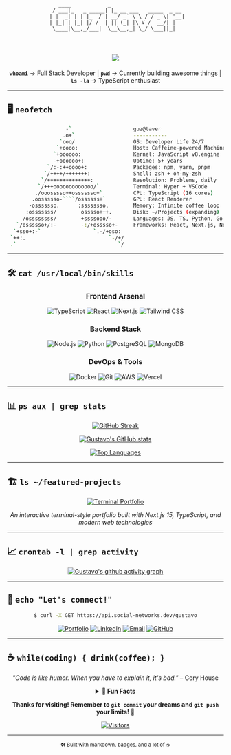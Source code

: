 <div align="center">

```ascii
   ____            _                       
  / ___|_   _ _____| |_ __ ___   _____  _ __ 
 | |  _| | | |_  / | __/ _` \ \ / / _ \| '__|
 | |_| | |_| |/ /  | || (_| |\ V /  __/| |   
  \____|\__,_/___|  \__\__,_| \_/ \___||_|   
                                            
```

</div>

<h1 align="center">
  <img src="https://readme-typing-svg.herokuapp.com/?font=JetBrains+Mono&size=35&center=true&vCenter=true&width=500&height=70&duration=4000&lines=Hello+World!;I'm+Gustavo;Welcome+to+my+terminal!" />
</h1>

<div align="center">
  
**`whoami`** → Full Stack Developer | **`pwd`** → Currently building awesome things | **`ls -la`** → TypeScript enthusiast

</div>

---

## 🖥️ **`neofetch`**

```bash
                   -`                    guz@taver
                  .o+`                   -----------
                 `ooo/                   OS: Developer Life 24/7
                `+oooo:                  Host: Caffeine-powered Machine
               `+oooooo:                 Kernel: JavaScript v8.engine
               -+oooooo+:                Uptime: 5+ years
             `/:-:++oooo+:               Packages: npm, yarn, pnpm
            `/++++/+++++++:              Shell: zsh + oh-my-zsh
           `/++++++++++++++:             Resolution: Problems, daily
          `/+++ooooooooooooo/`           Terminal: Hyper + VSCode
         ./ooosssso++osssssso+`          CPU: TypeScript (16 cores)
        .oossssso-````/ossssss+`         GPU: React Renderer 
       -osssssso.      :ssssssso.        Memory: Infinite coffee loop
      :osssssss/        osssso+++.       Disk: ~/Projects (expanding)
     /ossssssss/        +ssssooo/-       Languages: JS, TS, Python, Go
   `/ossssso+/:-        -:/+osssso+-     Frameworks: React, Next.js, Node
  `+sso+:-`                 `.-/+oso:    
 `++:.                           `-/+/   
 .`                                 `/   
```

---

## 🛠️ **`cat /usr/local/bin/skills`**

<div align="center">

### **Frontend Arsenal**
![TypeScript](https://img.shields.io/badge/TypeScript-3178C6?style=for-the-badge&logo=typescript&logoColor=white)
![React](https://img.shields.io/badge/React-61DAFB?style=for-the-badge&logo=react&logoColor=black)
![Next.js](https://img.shields.io/badge/Next.js-000000?style=for-the-badge&logo=nextdotjs&logoColor=white)
![Tailwind CSS](https://img.shields.io/badge/Tailwind_CSS-06B6D4?style=for-the-badge&logo=tailwindcss&logoColor=white)

### **Backend Stack**
![Node.js](https://img.shields.io/badge/Node.js-339933?style=for-the-badge&logo=nodedotjs&logoColor=white)
![Python](https://img.shields.io/badge/Python-3776AB?style=for-the-badge&logo=python&logoColor=white)
![PostgreSQL](https://img.shields.io/badge/PostgreSQL-4169E1?style=for-the-badge&logo=postgresql&logoColor=white)
![MongoDB](https://img.shields.io/badge/MongoDB-47A248?style=for-the-badge&logo=mongodb&logoColor=white)

### **DevOps & Tools**
![Docker](https://img.shields.io/badge/Docker-2496ED?style=for-the-badge&logo=docker&logoColor=white)
![Git](https://img.shields.io/badge/Git-F05032?style=for-the-badge&logo=git&logoColor=white)
![AWS](https://img.shields.io/badge/AWS-232F3E?style=for-the-badge&logo=amazonwebservices&logoColor=white)
![Vercel](https://img.shields.io/badge/Vercel-000000?style=for-the-badge&logo=vercel&logoColor=white)

</div>

---

## 📊 **`ps aux | grep stats`**

<div align="center">

[![GitHub Streak](https://streak-stats.demolab.com?user=Guztaver&theme=dark&hide_border=true&background=0C0C0C&stroke=00FF00&ring=00FF00&fire=FF4444&currStreakNum=CCCCCC&sideNums=CCCCCC&currStreakLabel=61DAFB&sideLabels=61DAFB&dates=CCCCCC)](https://git.io/streak-stats)

[![Gustavo's GitHub stats](https://github-readme-stats.vercel.app/api?username=Guztaver&show_icons=true&theme=dark&bg_color=0c0c0c&title_color=00ff00&icon_color=61dafb&text_color=cccccc&border_color=333333&hide_border=true)](https://github.com/anuraghazra/github-readme-stats)

[![Top Languages](https://github-readme-stats.vercel.app/api/top-langs/?username=Guztaver&layout=compact&theme=dark&bg_color=0c0c0c&title_color=00ff00&text_color=cccccc&border_color=333333&hide_border=true)](https://github.com/anuraghazra/github-readme-stats)

</div>

---

## 🏗️ **`ls ~/featured-projects`**

<div align="center">

[![Terminal Portfolio](https://github-readme-stats.vercel.app/api/pin/?username=Guztaver&repo=portfolio&theme=dark&bg_color=0c0c0c&title_color=00ff00&icon_color=61dafb&text_color=cccccc&border_color=333333&hide_border=true)](https://github.com/Guztaver/portfolio)

*An interactive terminal-style portfolio built with Next.js 15, TypeScript, and modern web technologies*

</div>

---

## 📈 **`crontab -l | grep activity`**

<div align="center">

[![Gustavo's github activity graph](https://github-readme-activity-graph.vercel.app/graph?username=Guztaver&theme=react-dark&bg_color=0c0c0c&color=cccccc&line=00ff00&point=61dafb&area=true&hide_border=true)](https://github.com/ashutosh00710/github-readme-activity-graph)

</div>

---

## 💬 **`echo "Let's connect!"`**

<div align="center">

```bash
$ curl -X GET https://api.social-networks.dev/gustavo
```

[![Portfolio](https://img.shields.io/badge/Portfolio-000000?style=for-the-badge&logo=aboutdotme&logoColor=00ff00)](https://gustavoanjos.com)
[![LinkedIn](https://img.shields.io/badge/LinkedIn-0A66C2?style=for-the-badge&logo=linkedin&logoColor=white)](https://linkedin.com/in/gustavo-muniz)
[![Email](https://img.shields.io/badge/Email-EA4335?style=for-the-badge&logo=gmail&logoColor=white)](mailto:contact@gustavoanjos.com)
[![GitHub](https://img.shields.io/badge/GitHub-181717?style=for-the-badge&logo=github&logoColor=white)](https://github.com/Guztaver)

</div>

---

## ☕ **`while(coding) { drink(coffee); }`**

<div align="center">

*"Code is like humor. When you have to explain it, it's bad."* – Cory House

<details>
<summary><strong>🎯 Fun Facts</strong></summary>
<br>

```typescript
const gustavo = {
  currentlyLearning: ["Go", "C#", "Vue"],
  askMeAbout: ["TypeScript", "React", "Node.js", "System Design"],
  funFact: "I debug with console.log and I'm not ashamed",
  currentProject: "Building something awesome",
  favoriteOS: "macOS",
  editor: "nvim with 47 extensions",
  coffeeConsumption: "return Math.random() > 0.5 ? 'too much' : 'not enough'"
};
```

</details>

**Thanks for visiting! Remember to `git commit` your dreams and `git push` your limits! 🚀**

[![Visitors](https://api.visitorbadge.io/api/visitors?path=https%3A%2F%2Fgithub.com%2FGuztaver&labelColor=%23000000&countColor=%2300ff00&style=flat-square&labelStyle=lower)](https://visitorbadge.io/status?path=https%3A%2F%2Fgithub.com%2FGuztaver)

</div>

---

<div align="center">
<sub>🛠️ Built with markdown, badges, and a lot of ☕</sub>
</div>

